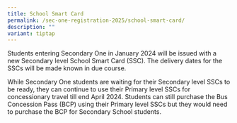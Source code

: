 ```yaml
---
title: School Smart Card
permalink: /sec-one-registration-2025/school-smart-card/
description: ""
variant: tiptap
---
```

<p>Students entering Secondary One in January 2024 will be issued with a new Secondary level School Smart Card (SSC). The delivery dates for the SSCs will be made known in due course.</p><p>While Secondary One students are waiting for their Secondary level SSCs to be ready, they can continue to use their Primary level SSCs for concessionary travel till end April 2024. Students can still purchase the Bus Concession Pass (BCP) using their Primary level SSCs but they would need to purchase the BCP for Secondary School students.</p>